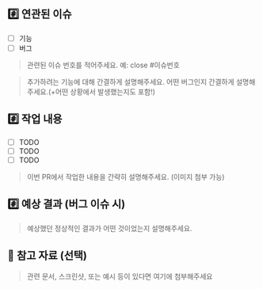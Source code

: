## #️⃣ 연관된 이슈

- [ ] 기능
- [ ] 버그

> 관련된 이슈 번호를 적어주세요. 예: close #이슈번호

> 추가하려는 기능에 대해 간결하게 설명해주세요.
> 어떤 버그인지 간결하게 설명해주세요.(+어떤 상황에서 발생했는지도 포함!)

## #️⃣ 작업 내용

- [ ] TODO
- [ ] TODO
- [ ] TODO

> 이번 PR에서 작업한 내용을 간략히 설명해주세요. (이미지 첨부 가능)

## #️⃣ 예상 결과 (버그 이슈 시)

> 예상했던 정상적인 결과가 어떤 것이었는지 설명해주세요.

## 📎 참고 자료 (선택)

> 관련 문서, 스크린샷, 또는 예시 등이 있다면 여기에 첨부해주세요
